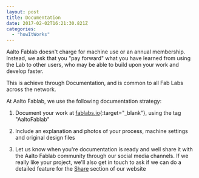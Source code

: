 ```yaml
---
layout: post
title: Documentation
date: 2017-02-02T16:21:30.821Z
categories:
  - "howItWorks"
---
```


Aalto Fablab doesn't charge for machine use or an annual membership. Instead, we ask that you "pay forward" what you have learned from using the Lab to other users, who may be able to build upon your work and develop faster.

This is achieve through Documentation, and is common to all Fab Labs across the network.

At Aalto Fablab, we use the following documentation strategy:

1. Document your work at [fablabs.io](http://www.fablabs.io/projects){:target="_blank"}, using the tag <span class="bold">"AaltoFablab"</span>

2. Include an explanation and photos of your process, machine settings and original design files

3. Let us know when you're documentation is ready and well share it with the Aalto Fablab community through our social media channels. If we really like your project, we'll also get in touch to ask if we can do a detailed feature for the [Share](../share) section of our website
